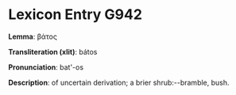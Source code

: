 # Lexicon Entry G942

**Lemma**: βάτος

**Transliteration (xlit)**: bátos

**Pronunciation**: bat'-os

**Description**:
of uncertain derivation; a brier shrub:--bramble, bush.
